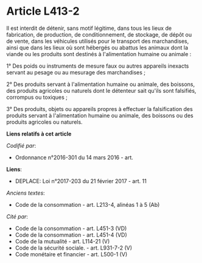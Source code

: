# Article L413-2

Il est interdit de détenir, sans motif légitime, dans tous les lieux de fabrication, de production, de conditionnement, de
stockage, de dépôt ou de vente, dans les véhicules utilisés pour le transport des marchandises, ainsi que dans les lieux où
sont hébergés ou abattus les animaux dont la viande ou les produits sont destinés à l'alimentation humaine ou animale :

1° Des poids ou instruments de mesure faux ou autres appareils inexacts servant au pesage ou au mesurage des marchandises ;

2° Des produits servant à l'alimentation humaine ou animale, des boissons, des produits agricoles ou naturels dont le
détenteur sait qu'ils sont falsifiés, corrompus ou toxiques ;

3° Des produits, objets ou appareils propres à effectuer la falsification des produits servant à l'alimentation humaine ou
animale, des boissons ou des produits agricoles ou naturels.

**Liens relatifs à cet article**

_Codifié par_:

  - Ordonnance n°2016-301 du 14 mars 2016 - art.

**Liens**:

  - DEPLACE: Loi n°2017-203 du 21 février 2017 - art. 11

_Anciens textes_:

  - Code de la consommation - art. L213-4, alinéas 1 à 5 (Ab)

_Cité par_:

  - Code de la consommation - art. L451-3 (VD)
  - Code de la consommation - art. L451-4 (VD)
  - Code de la mutualité - art. L114-21 (V)
  - Code de la sécurité sociale. - art. L931-7-2 (V)
  - Code monétaire et financier - art. L500-1 (V)
